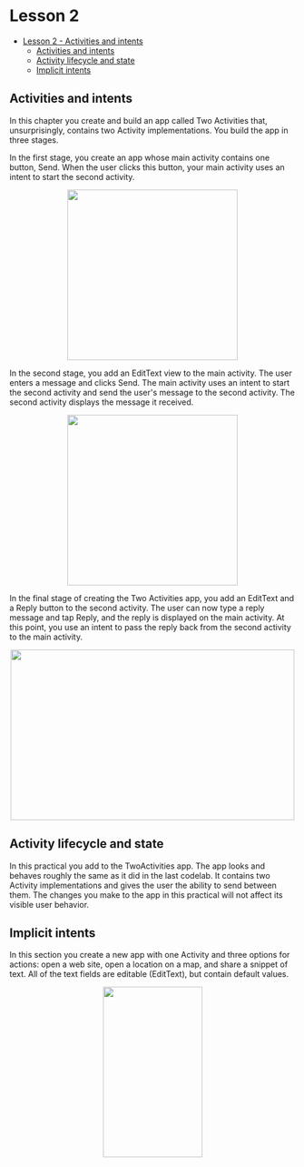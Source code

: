 # Lesson 2

- [Lesson 2 - Activities and intents](#lesson-2)
  * [Activities and intents](#activities-and-intents)
  * [Activity lifecycle and state](#activity-lifecycle-and-state)
  * [Implicit intents](#implicit-intents)

## Activities and intents
In this chapter you create and build an app called Two Activities that, unsurprisingly, contains two Activity implementations. You build the app in three stages.

In the first stage, you create an app whose main activity contains one button, Send. When the user clicks this button, your main activity uses an intent to start the second activity.

<p align="center">
<img src="https://codelabs.developers.google.com/codelabs/android-training-create-an-activity/img/170f0988e83e65fb.png" height="300" width="300">
</p>

In the second stage, you add an EditText view to the main activity. The user enters a message and clicks Send. The main activity uses an intent to start the second activity and send the user's message to the second activity. The second activity displays the message it received.

<p align="center">
<img src="https://codelabs.developers.google.com/codelabs/android-training-create-an-activity/img/703a750ac6e887c3.png" height="300" width="300">
</p>

In the final stage of creating the Two Activities app, you add an EditText and a Reply button to the second activity. The user can now type a reply message and tap Reply, and the reply is displayed on the main activity. At this point, you use an intent to pass the reply back from the second activity to the main activity.

<p align="center">
<img src="https://codelabs.developers.google.com/codelabs/android-training-create-an-activity/img/72c5f62669fa22af.png" height="300" width="500">
</p>

## Activity lifecycle and state

In this practical you add to the TwoActivities app. The app looks and behaves roughly the same as it did in the last codelab. It contains two Activity implementations and gives the user the ability to send between them. The changes you make to the app in this practical will not affect its visible user behavior.

## Implicit intents
In this section you create a new app with one Activity and three options for actions: open a web site, open a location on a map, and share a snippet of text. All of the text fields are editable (EditText), but contain default values.

<p align="center">
<img src="https://codelabs.developers.google.com/codelabs/android-training-activity-with-implicit-intent/img/c107664df46af7f6.png" height="300" width="175">
</p>